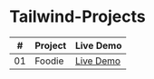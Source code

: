# Tailwind-Projects

|  #  | Project              | Live Demo                                                                         |
| :-: | -------------------- | --------------------------------------------------------------------------------- |
| 01  | Foodie | [Live Demo](https://tailwind-projects-madanbajgai.vercel.app/)  |
